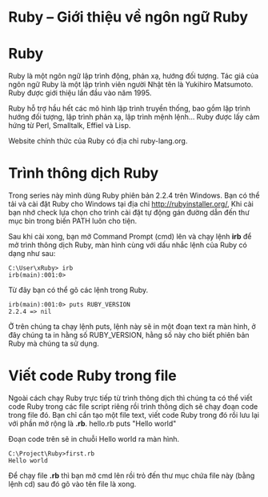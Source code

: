 # Ruby – Giới thiệu về ngôn ngữ Ruby

# Ruby

Ruby là một ngôn ngữ lập trình động, phản xạ, hướng đối tượng. Tác giả của ngôn ngữ Ruby là một lập trình viên người Nhật tên là Yukihiro Matsumoto. Ruby được giới thiệu lần đầu vào năm 1995.

Ruby hỗ trợ hầu hết các mô hình lập trình truyền thống, bao gồm lập trình hướng đối tượng, lập trình phản xạ, lập trình mệnh lệnh… Ruby được lấy cảm hứng từ Perl, Smalltalk, Effiel và Lisp.

Website chính thức của Ruby có địa chỉ ruby-lang.org.

# Trình thông dịch Ruby

Trong series này mình dùng Ruby phiên bản 2.2.4 trên Windows. Bạn có thể tải và cài đặt Ruby cho Windows tại địa chỉ http://rubyinstaller.org/, Khi cài bạn nhớ check lựa chọn cho trình cài đặt tự động gán đường dẫn đến thư mục bin trong biến PATH luôn cho tiện.

Sau khi cài xong, bạn mở Command Prompt (cmd) lên và chạy lệnh **irb** để mở trình thông dịch Ruby, màn hình cùng với dấu nhắc lệnh của Ruby có dạng như sau:

```
C:\User\xRuby> irb
irb(main):001:0>
```

Từ đây bạn có thể gõ các lệnh trong Ruby.

```
irb(main):001:0> puts RUBY_VERSION
2.2.4 => nil
```


Ở trên chúng ta chạy lệnh puts, lệnh này sẽ in một đoạn text ra màn hình, ở đây chúng ta in hằng số RUBY_VERSION, hằng số này cho biết phiên bản Ruby mà chúng ta sử dụng.

# Viết code Ruby trong file

Ngoài cách chạy Ruby trực tiếp từ trình thông dịch thì chúng ta có thể viết code Ruby trong các file script riêng rồi trình thông dịch sẽ chạy đoạn code trong file đó. Bạn chỉ cần tạo một file text, viết code Ruby trong đó rồi lưu lại với phần mở rộng là **.rb**.
hello.rb
puts "Hello world"

Đoạn code trên sẽ in chuỗi Hello world ra màn hình.

```
C:\Project\Ruby>first.rb 
Hello world
```

Để chạy file **.rb** thì bạn mở cmd lên rồi trỏ đến thư mục chứa file này (bằng lệnh cd) sau đó gõ vào tên file là xong.
